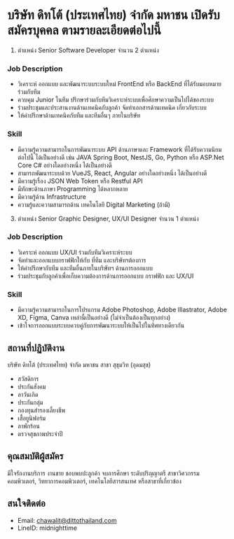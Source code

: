 # บริษัท ดิทโต้ (ประเทศไทย) จำกัด มหาชน เปิดรับสมัครบุคคล ตามรายละเอียดต่อไปนี้
1. ตำแหน่ง Senior Software Developer จำนวน 2 ตำแหน่ง
### Job Description
- วิเคราะห์ ออกแบบ และพัฒนาระบบระบบใหม่ FrontEnd หรือ BackEnd ที่ได้รับมอบหมาย ร่วมกับทีม
- ควบคุม Junior ในทีม ปรึกษาร่วมกับทีมวิเคราะห์ระบบเพื่อศึกษาความเป็นไปได้ของระบบ
- ร่วมประชุมและประสานงานด้านเทคนิคกับลูกค้า จัดทำเอกสารด้านเทคนิค  เกี่ยวกับระบบ
- ให้คำปรึกษาด้านเทคนิคกับทีม และทีมอื่นๆ ภายในบริษัท
### Skill
- มีความรู้ความสามารถในการพัฒนาระบบ API ด้านภาษาและ Framework ที่ได้รับความนิยม ต่อไปนี้ ได้เป็นอย่างดี เช่น JAVA Spring Boot, NestJS, Go, Python หรือ ASP.Net Core C# อย่างใดอย่างหนึ่ง ได้เป็นอย่างดี
- สามารถพัฒนาระบบด้วย VueJS, React, Angular อย่างใดอย่างหนึ่ง ได้เป็นอย่างดี
- มีความรู้เรื่อง JSON Web Token หรือ Restful API
- มีทักษะด้านภาษา Programming ได้หลากหลาย
- มีความรู้ด้าน Infrastructure
- ความรู้และความสามารถด้าน เทคโนโลยี Digital Marketing (ถ้ามี)

3. ตำแหน่ง Senior Graphic Designer, UX/UI Designer จำนวน 1 ตำแหน่ง
### Job Description
- วิเคราะห์ ออกแบบ UX/UI ร่วมกับทีมวิเคราะห์ระบบ
- จัดทำและออกแบบกราฟฟิกให้กับ ที่ทีม และบริษัทฯต้องการ
- ให้คำปรึกษากับทีม และทีมอื่นภายในบริษัทฯ ด้านการออกแบบ
- ร่วมประชุมกับลูกค้าเพื่อเก็บความต้องการด้านการออกแบบ กราฟฟิก และ UX/UI
### Skill
- มีความรู้ความสามารถในการโปรแกรม Adobe Photoshop, Adobe Illastrator, Adobe XD, Figma, Canva เหล่านี้เป็นอย่างดี (ไม่จำเป็นต้องเป็นทุกอย่าง)
- เข้าใจการออกแบบระบบควบคู่กับการพัฒนาระบบให้เป็นไปในทิศทางเดียวกัน

## สถานที่ปฏิบัติงาน
บริษัท ดิทโต้ (ประเทศไทย) จำกัด มหาชน สาขา สุขุมวิท (อุดมสุข)
- สวัสดิการ
- ประกันสังคม
- ลาวันเกิด
- ประกันกลุ่ม
- กองทุนสำรองเลี้ยงชีพ
- เสื้อยูนิฟอร์ม
- ลาพักร้อน
- ตรวจสุขภาพประจำปี

## คุณสมบัติผู้สมัคร
มีใจรักงานบริการ งานขาย ชอบพบปะลูกค้า จบการศึกษา ระดับปริญญาตรี สาขาวิศวกรรมคอมพิวเตอร์, วิทยาการคอมพิวเตอร์, เทคโนโลยีสารสนเทศ หรือสาขาที่เกี่ยวข้อง

## สนใจติดต่อ
- Email: chawalit@dittothailand.com
- LineID: midnighttime
